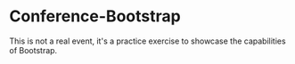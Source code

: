 # Conference-Bootstrap
This is not a real event, it's a practice exercise to showcase the
              capabilities of Bootstrap.
              
              
